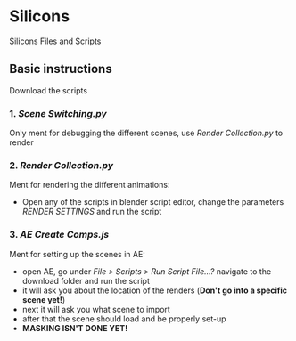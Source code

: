 # Silicons
Silicons Files and Scripts

## Basic instructions
Download the scripts
### 1. _Scene Switching.py_ 
Only ment for debugging the different scenes, use _Render Collection.py_ to render
### 2. _Render Collection.py_ 
Ment for rendering the different animations:
 - Open any of the scripts in blender script editor, change the parameters _RENDER SETTINGS_ and run the script
### 3. _AE Create Comps.js_
Ment for setting up the scenes in AE:
 - open AE, go under _File > Scripts > Run Script File...?_ navigate to the download folder and run the script
 - it will ask you about the location of the renders (**Don't go into a specific scene yet!**)
 - next it will ask you what scene to import
 - after that the scene should load and be properly set-up
 - **MASKING ISN'T DONE YET!**